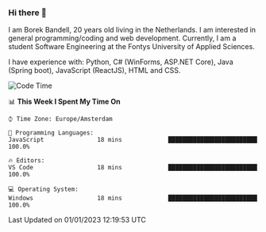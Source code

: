 ### Hi there 👋

I am Borek Bandell, 20 years old living in the Netherlands. I am interested in general programming/coding and web development. Currently, I am a student Software Engineering at the Fontys University of Applied Sciences.

I have experience with: Python, C# (WinForms, ASP.NET Core), Java (Spring boot), JavaScript (ReactJS), HTML and CSS.

<!--START_SECTION:waka-->
![Code Time](http://img.shields.io/badge/Code%20Time-327%20hrs%2035%20mins-blue)

📊 **This Week I Spent My Time On** 

```text
⌚︎ Time Zone: Europe/Amsterdam

💬 Programming Languages: 
JavaScript               18 mins             █████████████████████████   100.0%

🔥 Editors: 
VS Code                  18 mins             █████████████████████████   100.0%

💻 Operating System: 
Windows                  18 mins             █████████████████████████   100.0%

```


 Last Updated on 01/01/2023 12:19:53 UTC
<!--END_SECTION:waka-->

<!--**tcBorek2002/tcBorek2002** is a ✨ _special_ ✨ repository because its `README.md` (this file) appears on your GitHub profile.

Here are some ideas to get you started:

- 🔭 I’m currently working on ...
- 🌱 I’m currently learning ...
- 👯 I’m looking to collaborate on ...
- 🤔 I’m looking for help with ...
- 💬 Ask me about ...
- 📫 How to reach me: ...
- 😄 Pronouns: ...
- ⚡ Fun fact: ...
-->
